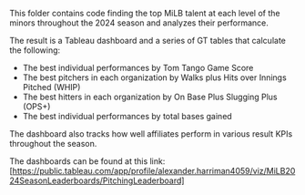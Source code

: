 This folder contains code finding the top MiLB talent at each level of the minors throughout the 2024 season and analyzes their performance.

The result is a Tableau dashboard and a series of GT tables that calculate the following:

- The best individual performances by Tom Tango Game Score
- The best pitchers in each organization by Walks plus Hits over Innings Pitched (WHIP)
- The best hitters in each organization by On Base Plus Slugging Plus (OPS+)
- The best individual performances by total bases gained

The dashboard also tracks how well affiliates perform in various result KPIs throughout the season.

The dashboards can be found at this link: [https://public.tableau.com/app/profile/alexander.harriman4059/viz/MiLB2024SeasonLeaderboards/PitchingLeaderboard]
